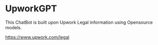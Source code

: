 # UpworkGPT
This ChatBot is built upon Upwork Legal information using Opensource models.

https://www.upwork.com/legal
